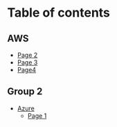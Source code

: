 # Table of contents

## AWS

* [Page 2](README.md)
* [Page 3](group-1/aws/page-3.md)
* [Page4](<README (1).md>)

## Group 2

* [Azure](group-2/azure/README.md)
  * [Page 1](group-2/azure/page-1.md)
